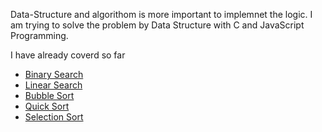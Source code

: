 Data-Structure and algorithom is more important to implemnet the logic. I am trying to solve the problem by Data Structure with C and JavaScript Programming.

I have already coverd so far
 - [Binary Search](https://github.com/JabedWeb/Data_Structure/tree/main/binary_search)
 - [Linear Search](https://github.com/JabedWeb/Data_Structure/tree/main/linear_search)
 - [Bubble Sort](https://github.com/JabedWeb/Data_Structure/tree/main/bubble)
 - [Quick Sort](https://github.com/JabedWeb/Data_Structure/tree/main/QuickSort)
 - [Selection Sort](https://github.com/JabedWeb/Data_Structure/tree/main/Selection_Sort)